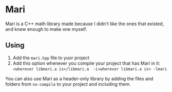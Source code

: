 # Mari

Mari is a C++ math library made because I didn't like the ones that existed, and knew enough to make one myself.

## Using

1. Add the `mari.hpp` file to yuor project
2. Add this option whenever you compile your project that has Mari in it:
`<wherever libmari.a is>/libmari.a  -L<wherever libmari.a is> -lmari`

You can also use Mari as a header-only library by adding the files and folders from `no-compile` to your project and including them.
